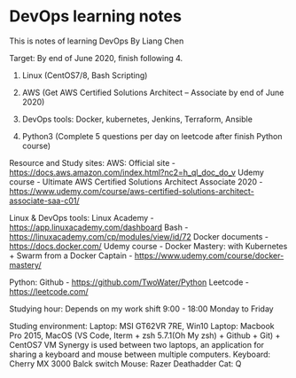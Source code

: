 # DevOps learning notes

This is notes of learning DevOps By Liang Chen

Target:
By end of June 2020, finish following 4.

1. Linux (CentOS7/8, Bash Scripting)

2. AWS (Get AWS Certified Solutions Architect – Associate by end of June 2020)

3. DevOps tools: Docker, kubernetes, Jenkins, Terraform, Ansible

4. Python3 (Complete 5 questions per day on leetcode after finish Python course)

Resource and Study sites:
AWS:
Official site - https://docs.aws.amazon.com/index.html?nc2=h_ql_doc_do_v
Udemy course - Ultimate AWS Certified Solutions Architect Associate 2020 - https://www.udemy.com/course/aws-certified-solutions-architect-associate-saa-c01/

Linux & DevOps tools:
Linux Academy - https://app.linuxacademy.com/dashboard
Bash - https://linuxacademy.com/cp/modules/view/id/72
Docker documents - https://docs.docker.com/
Udemy course - Docker Mastery: with Kubernetes + Swarm from a Docker Captain - https://www.udemy.com/course/docker-mastery/

Python:
Github - https://github.com/TwoWater/Python
Leetcode - https://leetcode.com/

Studying hour:
Depends on my work shift
9:00 - 18:00 Monday to Friday

Studing environment:
Laptop: MSI GT62VR 7RE, Win10
Laptop: Macbook Pro 2015, MacOS (VS Code, Iterm + zsh 5.7.1(Oh My zsh) + Github + Git) + CentOS7 VM
Synergy is used between two laptops, an application for sharing a keyboard and mouse between multiple computers.
Keyboard: Cherry MX 3000 Balck switch
Mouse: Razer Deathadder
Cat: Q
